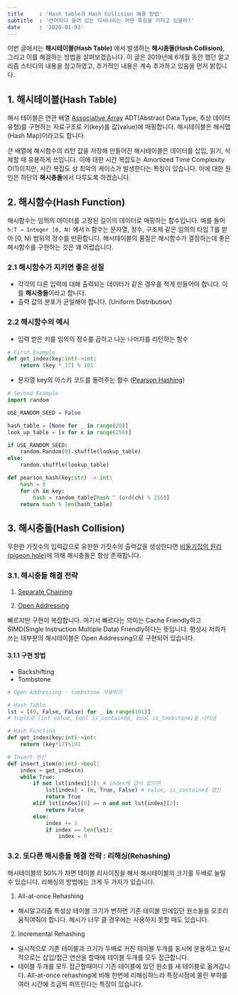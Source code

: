 ```yaml
---
title     : 'Hash table과 Hash Collision 해결 방법'
subtitle  : '언어마다 들어 있는 딕셔너리는 어떤 특징을 가지고 있을까?'
date      : '2020-01-03'
---
```



이번 글에서는 **해시테이블(Hash Table)** 에서 발생하는 **해시충돌(Hash Collision)**, 그리고 이를 해결하는 방법을 살펴보겠습니다. 이 글은 2019년에 6개월 동안 했던 알고리즘 스터디의 내용을 참고하였고, 추가적인 내용은 계속 추가하고 있음을 먼저 밝힙니다.

## 1. 해시테이블(Hash Table)

해시 테이블은 연관 배열 [Associative Array](https://en.wikipedia.org/wiki/Associative_array) ADT(Abstract Data Type, 추상 데이터 유형)를 구현하는 자료구조로 키(key)를 값(value)에 매핑합니다. 해시테이블은  해시맵(Hash Map)이라고도 합니다.

큰 배열에 해시함수의 리턴 값을 저장해 만들어진 해시테이블은 데이터를 삽입, 읽기, 삭제할 때 유용하게 쓰입니다. 이에 대한 시간 복잡도는 Amortized Time Complexity O(1)이지만, 시간 복잡도 상 최악의 케이스가 발생한다는 특징이 있습니다. 이에 대한 원인은 하단의 **해시충돌**에서 다루도록 하겠습니다.

## 2. 해시함수(Hash Function)

해시함수는 임의의 데이터를 고정된 길이의 데이터로 매핑하는 함수입니다. 예를 들어 `h:T → Integer [0, N)` 에서 h 함수는 문자열, 정수, 구조체 같은 임의의 타입 T를 받아 [0, N) 범위의 정수를 반환합니다. 해시테이블의 품질은 해시함수가 결정하는데 좋은 해시함수를 구현하는 것은 꽤 어렵습니다.

### 2.1 해시함수가 지키면 좋은 성질

* 각각의 다른 입력에 대해 출력되는 데이터가 같은 경우를 적게 만들어야 합니다. 이를 **해시충돌**이라고 합니다.
* 출력 값의 분포가 균일해야 합니다. (Uniform Distribution)

### 2.2 해시함수의 예시

- 입력 받은 키를 임의의 정수를 곱하고 나눈 나머지를 리턴하는 함수

```python
# First Example
def get_index(key:int)->int:
    return (key * 17) % 101
```

- 문자열 key의 아스키 코드를 돌려주는 함수 ([Pearson Hashing](https://en.wikipedia.org/wiki/Pearson_hashing))

```python
# Second Example
import random

USE_RANDOM_SEED = False

hash_table = [None for _ in range(20)]
look_up_table = [x for x in range(256)]

if USE_RANDOM_SEED:
    random.Random(0).shuffle(lookup_table)
else:
    random.shuffle(lookup_table)

def pearson_hash(key:str) -> int:
    hash = 0
    for ch in key:
        hash = random_table[hash ^ (ord(ch) % 256)]
    return hash % len(hash_table)
```

## 3. 해시충돌(Hash Collision)

무한한 가짓수의 입력값으로 유한한 가짓수의 출력값을 생성한다면 [비둘기집의 원리(pigeon hole)](https://en.wikipedia.org/wiki/Pigeonhole_principle)에 의해 해시충돌은 항상 존재합니다.

### 3.1. 해시충돌 해결 전략

1. [Separate Chaining](https://en.wikipedia.org/wiki/Hash_table#Separate_chaining_with_linked_lists)

2. [Open Addressing](https://en.wikipedia.org/wiki/Open_addressing)

빠르지만 구현이 복잡합니다. 여기서 빠르다는 의미는 Cache Friendly하고 SIMD(Single Instruction Multiple Data) Friendly하다는 뜻입니다. 평상시 저희가 쓰는 대부분의 해시테이블은 Open Addressing으로 구현되어 있습니다.

#### 3.1.1 구현 방법

- Backshifting
- Tombstone

```python
# Open Addressing - tombstone 사용하기

# Hash Table
lst = [(0, False, False) for _ in range(101)]
# tuple로 (int value, bool is_contained, bool is_tombstone)을 나타냄

# Hash Function
def get_index(key:int)->int:
    return (key*17)%101

# Insert 연산
def insert_item(n:int)->bool:
    index = get_index(n)
    while True:
        if not lst[index][1]: # index에 값이 없으면
            lst[index] = (n, True, False) # value, is_contained 갱신
            return True
        elif lst[index][0] == n and not lst[index][2]:
            return False
        else:
            index += 1
            if index == len(lst):
                index = 0
```

### 3.2. 또다른 해시충돌 해결 전략 : 리해싱(Rehashing)

해시테이블의 50%가 차면 테이블 리사이징을 해서 해시테이블의 크기를 두배로 늘릴 수 있습니다.
리해싱의 방법에는 크게 두 가지가 있습니다.

1. All-at-once Rehashing

- 해시알고리즘 특성상 테이블 크기가 변하면 기존 테이블 안에있던 원소들을 모조리 움직여줘야 합니다. 해시가 너무 클 경우에는 사용하지 못할 때도 있습니다.

2. Incremental Rehashing

- 일시적으로 기존 테이블과 크기가 두배로 커진 테이블 두개를 동시에 운용하고 일시적으로는 삽입/접근 연산을 할때에 테이블 두개를 모두 접근합니다.
- 테이블 두개를 모두 접근할때마다 기존 테이블에 있던 원소를 새 테이블로 옮겨갑니다. All-at-once rehashing에 비해 한번에 리해싱하느라 특정시점에 쏠린 부하를 여러 시간에 조금씩 퍼뜨린다는 특징이 있습니다.
